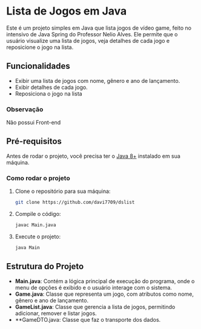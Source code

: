 # Lista de Jogos em Java

Este é um projeto simples em Java que lista jogos de vídeo game, feito no intensivo de Java Spring do Professor Nelio Alves. Ele permite que o usuário visualize uma lista de jogos, veja detalhes de cada jogo e reposicione o jogo na lista.

## Funcionalidades

- Exibir uma lista de jogos com nome, gênero e ano de lançamento.
- Exibir detalhes de cada jogo.
- Reposiciona o jogo na lista

### Observação

Não possui Front-end

## Pré-requisitos

Antes de rodar o projeto, você precisa ter o [Java 8+](https://www.oracle.com/java/technologies/javase-downloads.html) instalado em sua máquina.

### Como rodar o projeto

1. Clone o repositório para sua máquina:
    ```bash
    git clone https://github.com/davi7709/dslist
    ```

2. Compile o código:
    ```bash
    javac Main.java
    ```

3. Execute o projeto:
    ```bash
    java Main
    ```

## Estrutura do Projeto

- **Main.java**: Contém a lógica principal de execução do programa, onde o menu de opções é exibido e o usuário interage com o sistema.
- **Game.java**: Classe que representa um jogo, com atributos como nome, gênero e ano de lançamento.
- **GameList.java**: Classe que gerencia a lista de jogos, permitindo adicionar, remover e listar jogos.
- **GameDTO.java: Classe que faz o transporte dos dados.



